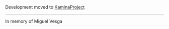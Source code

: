 Development moved to [KaminaProject](https://github.com/KaminaProject)

----
In memory of Miguel Vesga
